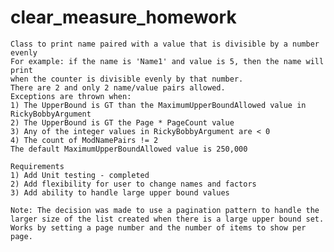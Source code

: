 # clear_measure_homework
    Class to print name paired with a value that is divisible by a number evenly
    For example: if the name is 'Name1' and value is 5, then the name will print 
    when the counter is divisible evenly by that number.
    There are 2 and only 2 name/value pairs allowed.
    Exceptions are thrown when:
    1) The UpperBound is GT than the MaximumUpperBoundAllowed value in RickyBobbyArgument
    2) The UpperBound is GT the Page * PageCount value
    3) Any of the integer values in RickyBobbyArgument are < 0
    4) The count of ModNamePairs != 2
    The default MaximumUpperBoundAllowed value is 250,000
    
    Requirements
    1) Add Unit testing - completed
    2) Add flexibility for user to change names and factors
    3) Add ability to handle large upper bound values
    
    Note: The decision was made to use a pagination pattern to handle the larger size of the list created when there is a large upper bound set.
    Works by setting a page number and the number of items to show per page.
    
    
